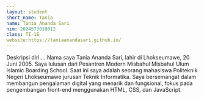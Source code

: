 ```yaml
---
layout: student
short_name: Tania
name: Tania Ananda Sari
nim: 2024573010012
class: TI-1E
website:https://taniaanandasari.github.io/
---
```

Deskripsi diri....
Nama saya Tania Ananda Sari, lahir di Lhokseumawe, 20 Juni 2005. Saya lulusan dari Pesantren Modern Misbahul Misbahul Ulum Islamic Boarding School. 
Saat ini saya adalah seorang mahasiswa Politeknik Negeri Lhokseumawe jurusan Teknik Informatika. 
Saya bersemangat dalam membangun pengalaman digital yang menarik dan fungsional, fokus pada pengembangan front-end menggunakan HTML, CSS, dan JavaScript.
